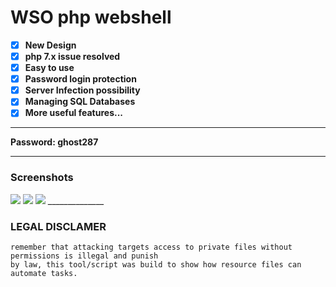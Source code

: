 
# WSO php webshell

- [x] **New Design**
- [x] **php 7.x issue resolved**
- [x] **Easy to use**
- [x] **Password login protection**
- [x] **Server Infection possibility**
- [x] **Managing SQL Databases**
- [x] **More useful features...**

 ______________

 __Password: ghost287__
 
 ______________
 
 ### Screenshots
 
<img src="https://anonimag.es/i/wso-loginbe87c.png"/>
<img src="https://anonimag.es/i/wso-principal42e48.png"/>
<img src="https://anonimag.es/i/wso-logout748f7.png"/>
 ______________

### LEGAL DISCLAMER

``` The author does not hold any responsibility about the bad use of this tool/script,
remember that attacking targets access to private files without permissions is illegal and punish
by law, this tool/script was build to show how resource files can automate tasks.
```
